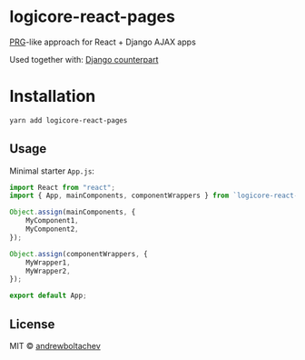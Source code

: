 # logicore-react-pages

[PRG](https://en.wikipedia.org/wiki/Post/Redirect/Get)-like approach for React + Django AJAX apps

Used together with: [Django counterpart](https://github.com/Logicore-project/logicore-django-react-pages)

# Installation

```bash
yarn add logicore-react-pages
```

## Usage

Minimal starter `App.js`:

```javascript
import React from "react";
import { App, mainComponents, componentWrappers } from `logicore-react-pages`;

Object.assign(mainComponents, {
    MyComponent1,
    MyComponent2,
});

Object.assign(componentWrappers, {
    MyWrapper1,
    MyWrapper2,
});

export default App;
```


## License

MIT © [andrewboltachev](https://github.com/andrewboltachev)
